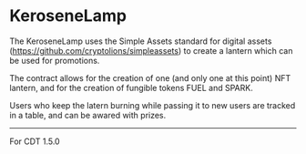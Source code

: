 # KeroseneLamp

The KeroseneLamp uses the Simple Assets standard for digital assets (https://github.com/cryptolions/simpleassets) to create a lantern which can be used for promotions.

The contract allows for the creation of one (and only one at this point) NFT lantern, and for the creation of fungible tokens FUEL and SPARK.

Users who keep the latern burning while passing it to new users are tracked in a table, and can be awared with prizes.

---  
For CDT 1.5.0

